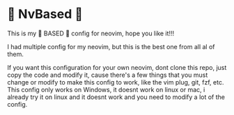 # 💪 NvBased 💪

This is my 💪 BASED 💪 config for neovim, hope you like it!!!

I had multiple config for my neovim, but this is the best one from all al of them.

If you want this configuration for your own neovim, dont clone this repo, just copy the code and modify it, cause there's a few things that you must change or modify to make this config to work, like the vim plug, git, fzf, etc. This config only works on Windows, it doesnt work on linux or mac, i already try it on linux and it doesnt work and you need to modify a lot of the config.
